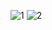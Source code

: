 
![1](https://github.com/kananabbaszade/WeatherApp/assets/92119244/37cff7ef-4457-474f-859f-88b55246497e)
![2](https://github.com/kananabbaszade/WeatherApp/assets/92119244/904409b8-21da-493b-a5bd-df9fc8789805)


